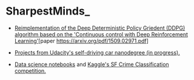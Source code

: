 # SharpestMinds_


* [Reimplementation of the Deep Deterministic Policy Griedent (DDPG) algorithm based on the 'Continuous control with Deep Reinforcement Learning'](https://github.com/abdullah-alghamdi/Reinforcement_Learning- )[paper https://arxiv.org/pdf/1509.02971.pdf] 

* [Projects from Udacity's self-driving car nanodegree (in progress).](https://github.com/abdullah-alghamdi/self-driving-car)

* [Data science notebooks](https://github.com/abdullah-alghamdi/Data-Science-) and [Kaggle's SF Crime Classification competition.](https://github.com/abdullah-alghamdi/Data-Science-/blob/master/sf_Abdullah_project.ipynb)